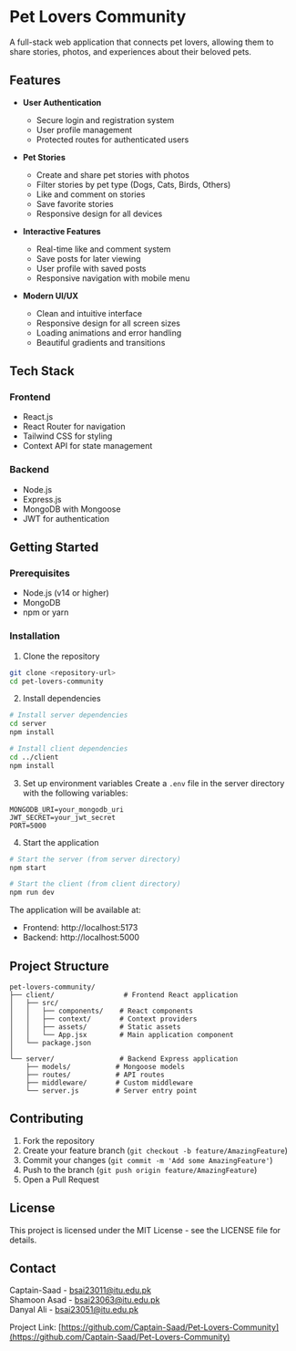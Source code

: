 # Pet Lovers Community

A full-stack web application that connects pet lovers, allowing them to share stories, photos, and experiences about their beloved pets.

## Features

- **User Authentication**
  - Secure login and registration system
  - User profile management
  - Protected routes for authenticated users

- **Pet Stories**
  - Create and share pet stories with photos
  - Filter stories by pet type (Dogs, Cats, Birds, Others)
  - Like and comment on stories
  - Save favorite stories
  - Responsive design for all devices

- **Interactive Features**
  - Real-time like and comment system
  - Save posts for later viewing
  - User profile with saved posts
  - Responsive navigation with mobile menu

- **Modern UI/UX**
  - Clean and intuitive interface
  - Responsive design for all screen sizes
  - Loading animations and error handling
  - Beautiful gradients and transitions

## Tech Stack

### Frontend
- React.js
- React Router for navigation
- Tailwind CSS for styling
- Context API for state management

### Backend
- Node.js
- Express.js
- MongoDB with Mongoose
- JWT for authentication

## Getting Started

### Prerequisites
- Node.js (v14 or higher)
- MongoDB
- npm or yarn

### Installation

1. Clone the repository
```bash
git clone <repository-url>
cd pet-lovers-community
```

2. Install dependencies
```bash
# Install server dependencies
cd server
npm install

# Install client dependencies
cd ../client
npm install
```

3. Set up environment variables
Create a `.env` file in the server directory with the following variables:
```
MONGODB_URI=your_mongodb_uri
JWT_SECRET=your_jwt_secret
PORT=5000
```

4. Start the application
```bash
# Start the server (from server directory)
npm start

# Start the client (from client directory)
npm run dev
```

The application will be available at:
- Frontend: http://localhost:5173
- Backend: http://localhost:5000

## Project Structure

```
pet-lovers-community/
├── client/                 # Frontend React application
│   ├── src/
│   │   ├── components/    # React components
│   │   ├── context/       # Context providers
│   │   ├── assets/        # Static assets
│   │   └── App.jsx        # Main application component
│   └── package.json
│
└── server/                # Backend Express application
    ├── models/           # Mongoose models
    ├── routes/           # API routes
    ├── middleware/       # Custom middleware
    └── server.js         # Server entry point
```

## Contributing

1. Fork the repository
2. Create your feature branch (`git checkout -b feature/AmazingFeature`)
3. Commit your changes (`git commit -m 'Add some AmazingFeature'`)
4. Push to the branch (`git push origin feature/AmazingFeature`)
5. Open a Pull Request

## License

This project is licensed under the MIT License - see the LICENSE file for details.

## Contact

Captain-Saad - bsai23011@itu.edu.pk  
Shamoon Asad - bsai23063@itu.edu.pk  
Danyal Ali - bsai23051@itu.edu.pk

Project Link: [https://github.com/Captain-Saad/Pet-Lovers-Community](https://github.com/Captain-Saad/Pet-Lovers-Community) 